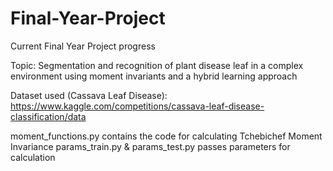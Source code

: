 # Final-Year-Project

Current Final Year Project progress

Topic: Segmentation and recognition of plant disease leaf in a complex environment using moment invariants and a hybrid learning approach

Dataset used (Cassava Leaf Disease): https://www.kaggle.com/competitions/cassava-leaf-disease-classification/data 

moment_functions.py contains the code for calculating Tchebichef Moment Invariance
params_train.py & params_test.py passes parameters for calculation

